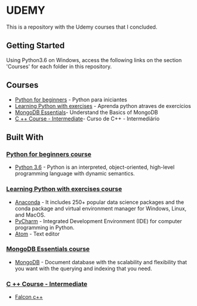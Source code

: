# UDEMY

This is a repository with the Udemy courses that I concluded.

## Getting Started

Using Python3.6 on Windows, access the following links on the section 'Courses' for each folder in this repository.

## Courses
* [Python for beginners](https://www.udemy.com/python-para-iniciantes/learn/v4/overview) - Python para iniciantes
* [Learning Python with exercises](https://www.udemy.com/aprenda-python-atraves-de-exercicios/learn/v4/overview) - Aprenda python atraves de exercícios
* [MongoDB Essentials](https://www.udemy.com/mongodb-essentials/learn/v4/overview)- Understand the Basics of MongoDB
* [C ++ Course - Intermediate](https://www.udemy.com/cart/subscribe/course/825690/)- Curso de C++ - Intermediário

## Built With
### [Python for beginners course](https://www.udemy.com/python-para-iniciantes/learn/v4/overview)
* [Python 3.6](https://www.python.org/downloads/) - Python is an interpreted, object-oriented, high-level programming language with dynamic semantics.
### [Learning Python with exercises course](https://www.udemy.com/aprenda-python-atraves-de-exercicios/learn/v4/overview)
* [Anaconda](https://www.anaconda.com/download/) -
It includes 250+ popular data science packages and the conda package and virtual environment manager for Windows, Linux, and MacOS.
* [PyCharm](https://pycharm.en.softonic.com/) -  Integrated Development Environment (IDE) for computer programming in Python.
* [Atom](https://atom.io/) - Text editor
### [MongoDB Essentials course](https://www.udemy.com/mongodb-essentials/learn/v4/overview)
* [MongoDB](https://docs.mongodb.com/manual/tutorial/install-mongodb-on-windows/) - Document database with the scalability and flexibility that you want with the querying and indexing that you need.
### [C ++ Course - Intermediate](https://www.udemy.com/cart/subscribe/course/825690/)
* [Falcon c++](http://falconcpp.sourceforge.net/downloads/)
